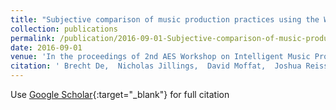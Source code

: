 ```yaml
---
title: "Subjective comparison of music production practices using the Web Audio Evaluation Tool"
collection: publications
permalink: /publication/2016-09-01-Subjective-comparison-of-music-production-practices-using-the-Web-Audio-Evaluation-Tool
date: 2016-09-01
venue: 'In the proceedings of 2nd AES Workshop on Intelligent Music Production'
citation: ' Brecht De,  Nicholas Jillings,  David Moffat,  Joshua Reiss,  Ryan Stables, &quot;Subjective comparison of music production practices using the Web Audio Evaluation Tool.&quot; In the proceedings of 2nd AES Workshop on Intelligent Music Production, 2016.'
---
```

Use [Google Scholar](https://scholar.google.com/scholar?q=Subjective+comparison+of+music+production+practices+using+the+Web+Audio+Evaluation+Tool){:target="_blank"} for full citation